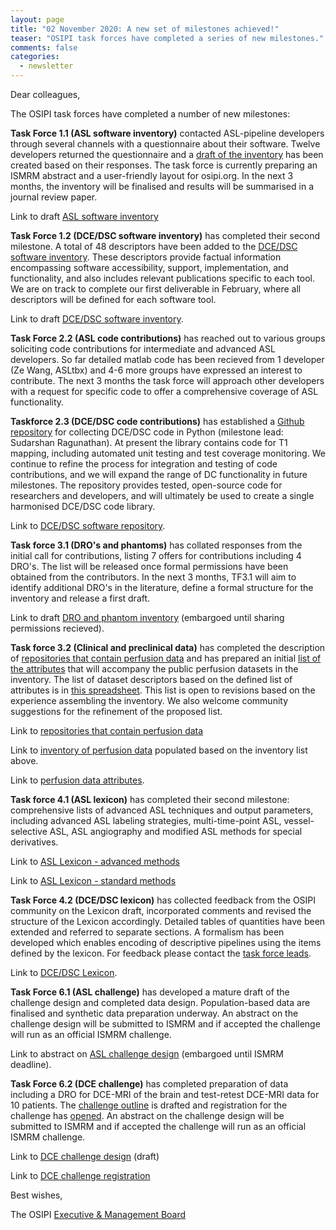 ```yaml
---
layout: page
title: "02 November 2020: A new set of milestones achieved!"
teaser: "OSIPI task forces have completed a series of new milestones."
comments: false
categories:
  - newsletter
---
```


Dear colleagues,

The OSIPI task forces have completed a number of new milestones:

**Task Force 1.1 (ASL software inventory)** contacted ASL-pipeline developers through several channels with a questionnaire about their software. Twelve developers returned the questionnaire and a [draft of the inventory](https://docs.google.com/document/d/1LkYyjJP9XD-DMwcCeTZLKCzV_wDvbqgPOxUvhPvZjJA/edit#
) has been created based on their responses. The task force is currently preparing an ISMRM abstract and a user-friendly layout for osipi.org. In the next 3 months, the inventory will be finalised and results will be summarised in a journal review paper.

Link to draft [ASL software inventory](https://docs.google.com/document/d/1LkYyjJP9XD-DMwcCeTZLKCzV_wDvbqgPOxUvhPvZjJA/edit#)

**Task Force 1.2 (DCE/DSC software inventory)** has completed their second milestone. A total of 48 descriptors have been added to the [DCE/DSC software inventory](https://drive.google.com/file/d/14avwqgQv6l0Uw7xExz9P0w-rwwY-e2cA/view). These descriptors provide factual information encompassing software accessibility, support, implementation, and functionality, and also includes relevant publications specific to each tool. We are on track to complete our first deliverable in February, where all descriptors will be defined for each software tool.

Link to draft [DCE/DSC software inventory](https://drive.google.com/file/d/14avwqgQv6l0Uw7xExz9P0w-rwwY-e2cA/view). 

**Task Force 2.2 (ASL code contributions)** has reached out to various groups soliciting code contributions for intermediate and advanced ASL developers. So far detailed matlab code has been recieved from 1 developer (Ze Wang, ASLtbx) and 4-6 more groups have expressed an interest to contribute. The next 3 months the task force will approach other developers with a request for specific code to offer a comprehensive coverage of ASL functionality.   

**Taskforce 2.3 (DCE/DSC code contributions)** has established a [Github repository](https://github.com/OSIPI/DCE-DSC-MRI_CodeCollection) for collecting DCE/DSC code in Python (milestone lead: Sudarshan Ragunathan). At present the library contains code for T1 mapping, including automated unit testing and test coverage monitoring. We continue to refine the process for integration and testing of code contributions, and we will expand the range of DC functionality in future milestones. The repository provides tested, open-source code for researchers and developers, and will ultimately be used to create a single harmonised DCE/DSC code library.

Link to [DCE/DSC software repository](https://github.com/OSIPI/DCE-DSC-MRI_CodeCollection). 

**Task force 3.1 (DRO's and phantoms)** has collated responses from the initial call for contributions, listing 7 offers for contributions including 4 DRO's. The list will be released once formal permissions have been obtained from the contributors. In the next 3 months, TF3.1 will aim to identify additional DRO's in the literature, define a formal structure for the inventory and release a first draft.

Link to draft [DRO and phantom inventory](https://docs.google.com/spreadsheets/d/1NVujeF_-_hBnUEeJPhKlHnlwdAF1U6hdgnnP6VIrqnU/edit#gid=1201514449) (embargoed until sharing permissions recieved).

**Task force 3.2 (Clinical and preclinical data)** has completed the description of [repositories that contain perfusion data](https://docs.google.com/spreadsheets/d/1CF-Vvii6IUWf-ZUbmDUhgCf2RXAxtw4E4kIGO_HQWKY/edit#gid=1936606832) and has prepared an initial [list of the attributes](https://bit.ly/3823H2U) that will accompany the public perfusion datasets in the inventory. The list of dataset descriptors based on the defined list of attributes is in [this spreadsheet](https://bit.ly/38AdEF6). This list is open to revisions based on the experience assembling the inventory. We also welcome community suggestions for the refinement of the proposed list. 

Link to [repositories that contain perfusion data](https://docs.google.com/spreadsheets/d/1CF-Vvii6IUWf-ZUbmDUhgCf2RXAxtw4E4kIGO_HQWKY/edit#gid=1936606832) 

Link to [inventory of perfusion data](https://bit.ly/38AdEF6) populated based on the inventory list above.

Link to [perfusion data attributes](https://bit.ly/3823H2U). 

**Task force 4.1 (ASL lexicon)** has completed their second milestone: comprehensive lists of advanced ASL techniques and output parameters, including advanced ASL labeling strategies, multi-time-point ASL, vessel-selective ASL, ASL angiography and modified ASL methods for special derivatives. 

Link to [ASL Lexicon - advanced methods](https://docs.google.com/document/d/1XkNorUSN0-S5rXkz6NtcfgWedyxfOnHs/edit?dls=true)

Link to [ASL Lexicon - standard methods](https://docs.google.com/document/d/1vj0Tp4yur4dpJntF90yy2bOBUx33FG-w/edit)

**Task Force 4.2 (DCE/DSC lexicon)** has collected feedback from the OSIPI community on the Lexicon draft, incorporated comments and revised the structure of the Lexicon accordingly. Detailed tables of quantities have been extended and referred to separate sections. A formalism has been developed which enables encoding of descriptive pipelines using the items defined by the lexicon. For feedback please contact the [task force leads](https://www.osipi.org/task-force-4-2/).

Link to [DCE/DSC Lexicon](https://docs.google.com/document/d/13OwzpbuMDrbCQZaN0p9_kyK8dTWu2VHaaU_wsQAP4C4/edit#heading=h.pto97fttpbsb).

**Task Force 6.1 (ASL challenge)** has developed a mature draft of the challenge design and completed data design. Population-based data are finalised and synthetic data preparation underway. An abstract on the challenge design will be submitted to ISMRM and if accepted the challenge will run as an official ISMRM challenge.

Link to abstract on [ASL challenge design](https://docs.google.com/document/d/1BiTmOTJsAS4oh67Sb9VkdQxtCgdQNAZv6Z0R19wKTSY/edit) (embargoed until ISMRM deadline). 

**Task Force 6.2 (DCE challenge)** has completed preparation of data including a DRO for DCE-MRI of the brain and test-retest DCE-MRI data for 10 patients. The [challenge outline](https://docs.google.com/document/d/1DXJsKwLrAeh471SLhlvEFaNtw-ePLZcBsxSzM8QJ_KM/edit?usp=sharing) is drafted and registration for the challenge has [opened](https://docs.google.com/forms/d/1Rl-rrD_TWDYaWQDUaFDgSf5s0JrPzDzecSGcE0hWE-8/edit?usp=sharing). An abstract on the challenge design will be submitted to ISMRM and if accepted the challenge will run as an official ISMRM challenge.

Link to [DCE challenge design](https://docs.google.com/document/d/1DXJsKwLrAeh471SLhlvEFaNtw-ePLZcBsxSzM8QJ_KM/edit?usp=sharing) (draft)

Link to [DCE challenge registration](https://docs.google.com/forms/d/1Rl-rrD_TWDYaWQDUaFDgSf5s0JrPzDzecSGcE0hWE-8/edit?usp=sharing)


Best wishes,

The OSIPI [Executive & Management Board](https://www.osipi.org/emb/)
